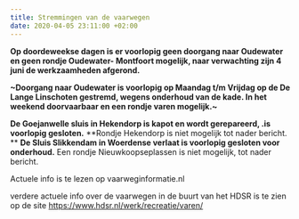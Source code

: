 ```yaml
---
title: Stremmingen van de vaarwegen
date: 2020-04-05 23:11:00 +02:00
---
```


**Op doordeweekse dagen is er voorlopig geen doorgang naar Oudewater en geen rondje Oudewater- Montfoort mogelijk, naar verwachting zijn 4 juni de werkzaamheden afgerond.**

 **~Doorgang naar Oudewater is voorlopig op Maandag t/m Vrijdag op de De Lange Linschoten gestremd, wegens onderhoud van de kade.
In het weekend doorvaarbaar en een rondje varen mogelijk.~**

**De Goejanwelle sluis in Hekendorp is kapot en wordt gerepareerd, .is voorlopig gesloten.** **Rondje Hekendorp is niet mogelijk tot nader bericht.
**
**De Sluis Slikkendam in Woerdense verlaat is voorlopig gesloten voor onderhoud.** Een rondje Nieuwkoopseplassen is niet mogelijk, tot nader bericht.

Actuele info is te lezen op vaarweginformatie.nl

verdere actuele info over de vaarwegen in de buurt van het HDSR is te zien op de site https://www.hdsr.nl/werk/recreatie/varen/
